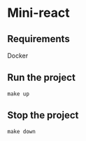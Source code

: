 # Mini-react

## Requirements
 Docker

## Run the project
``make up``

## Stop the project
``make down``